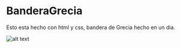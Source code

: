 # BanderaGrecia
Esto esta hecho con html y css, bandera de Grecia
hecho en un dia.

![alt text](image.png)